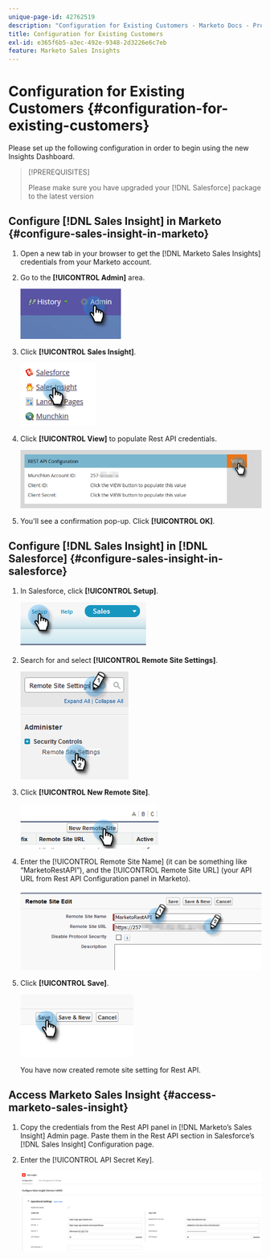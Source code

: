 ```yaml
---
unique-page-id: 42762519
description: "Configuration for Existing Customers - Marketo Docs - Product Documentation"
title: Configuration for Existing Customers
exl-id: e365f6b5-a3ec-492e-9348-2d3226e6c7eb
feature: Marketo Sales Insights
---
```

# Configuration for Existing Customers {#configuration-for-existing-customers}

Please set up the following configuration in order to begin using the new Insights Dashboard.

>[!PREREQUISITES]
>
>Please make sure you have upgraded your [!DNL Salesforce] package to the latest version

## Configure [!DNL Sales Insight] in Marketo {#configure-sales-insight-in-marketo}

1. Open a new tab in your browser to get the [!DNL Marketo Sales Insights] credentials from your Marketo account.

1. Go to the **[!UICONTROL Admin]** area.

   ![](assets/configuration-for-existing-customers-1.png)

1. Click **[!UICONTROL Sales Insight]**.

   ![](assets/configuration-for-existing-customers-2.png)

1. Click **[!UICONTROL View]** to populate Rest API credentials.

   ![](assets/configuration-for-existing-customers-3.png)

1. You'll see a confirmation pop-up. Click **[!UICONTROL OK]**.

## Configure [!DNL Sales Insight] in [!DNL Salesforce] {#configure-sales-insight-in-salesforce}

1. In Salesforce, click **[!UICONTROL Setup]**.

   ![](assets/configuration-for-existing-customers-4.png)

1. Search for and select **[!UICONTROL Remote Site Settings]**.

   ![](assets/configuration-for-existing-customers-5.png)

1. Click **[!UICONTROL New Remote Site]**.

   ![](assets/configuration-for-existing-customers-6.png)

1. Enter the [!UICONTROL Remote Site Name] (it can be something like “MarketoRestAPI”), and the [!UICONTROL Remote Site URL] (your API URL from Rest API Configuration panel in Marketo).

   ![](assets/configuration-for-existing-customers-7.png)

1. Click **[!UICONTROL Save]**.

   ![](assets/configuration-for-existing-customers-8.png)

   You have now created remote site setting for Rest API.

## Access Marketo Sales Insight {#access-marketo-sales-insight}

1. Copy the credentials from the Rest API panel in [!DNL Marketo’s Sales Insight] Admin page. Paste them in the Rest API section in Salesforce’s [!DNL Sales Insight] Configuration page.

1. Enter the [!UICONTROL API Secret Key].

   ![](assets/configuration-for-existing-customers-9.png)
